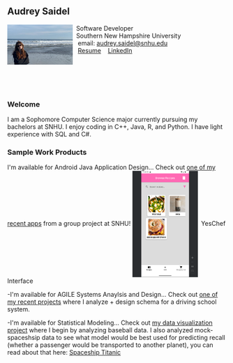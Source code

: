 ## Audrey Saidel

<img src="SiteFiles/me.png" align="left" width=150>&nbsp;  Software Developer<br/>
&nbsp;  Southern New Hampshire University <br/>
&nbsp; &nbsp;email: audrey.saidel@snhu.edu<br/>
&nbsp; &nbsp;[Resume](SiteFiles/resume.pdf)
&nbsp; &nbsp;[LinkedIn](https://www.linkedin.com/in/audrey-saidel-33863b294/)

<br/>
<br/>
<br/>
<br/>

### Welcome

I am a Sophomore Computer Science major currently pursuing my bachelors at SNHU. I enjoy coding in C++, Java, R, and Python. I have light experience with SQL and C#.

### Sample Work Products

I'm available for Android Java Application Design... Check out [one of my recent apps](https://github.com/Austin-bryan/YesChef) from a group project at SNHU!
<img src="SiteFiles/yeschef.png" align="center" width=150>&nbsp;  YesChef Interface<br/>

-I'm available for AGILE Systems Anaylsis and Design... Check out [one of my recent projects](https://github.com/au1rey/CS-255-Driver-Pass-Documentation) where I analyze + design schema for a driving school system.

-I'm available for Statistical Modeling... Check out [my data visualization project](https://github.com/au1rey/MAT434) where I begin by analyzing baseball data.
I also analyzed mock-spaceshsip data to see what model would be best used for predicting recall (whether a passenger would be transported to another planet), you can read about that here: [Spaceship Titanic](https://au1rey.github.io/MAT434/SpaceshipTitanicEDA.html) 
